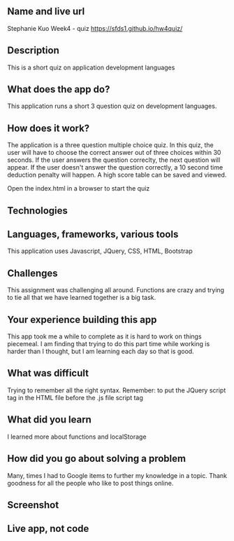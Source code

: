 ## Name and live url
Stephanie Kuo Week4 - quiz
https://sfds1.github.io/hw4quiz/ 

## Description
This is a short quiz on application development languages

## What does the app do?
This application runs a short 3 question quiz on development languages. 

## How does it work?
The application is a three question multiple choice quiz. In this quiz, the user will have to choose the correct answer out of three choices within 30 seconds. If the user answers the question correclty, the next question will appear.  If the user doesn't answer the question correctly, a 10 second time deduction penalty will happen. A high score table can be saved and viewed.

Open the index.html in a browser to start the quiz

## Technologies

## Languages, frameworks, various tools
This application uses Javascript, JQuery, CSS, HTML, Bootstrap

## Challenges
This assignment was challenging all around.  Functions are crazy and trying to tie all that we have learned together is a big task.

## Your experience building this app
This app took me a while to complete as it is hard to work on things piecemeal.  I am finding that trying to do this part time while working is harder than I thought, but I am learning each day so that is good.

## What was difficult
Trying to remember all the right syntax.
Remember: to put the JQuery script tag in the HTML file before the .js file script tag



## What did you learn
I learned more about functions and localStorage

## How did you go about solving a problem
Many, times I had to Google items to further my knowledge in a topic.  Thank goodness for all the people who like to post things online.

## Screenshot



## Live app, not code


